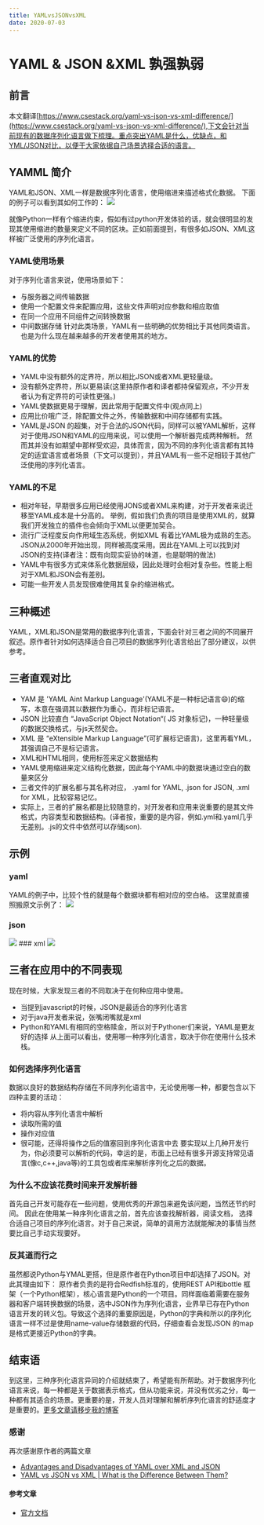 ```yaml
---
title: YAMLvsJSONvsXML 
date: 2020-07-03
---
```

 # YAML & JSON &XML 孰强孰弱
## 前言  
本文翻译[https://www.csestack.org/yaml-vs-json-vs-xml-difference/](https://www.csestack.org/yaml-vs-json-vs-xml-difference/),下文会针对当前现有的数据序列化语言做下梳理。重点突出YAML是什么，优缺点，和YML/JSON对比，以便于大家依据自己场景选择合适的语言。
<!-- more -->

## YAMML 简介
YAML和JSON、XML一样是数据序列化语言，使用缩进来描述格式化数据。
下面的例子可以看到其如何工作的： 
<img src="https://user-gold-cdn.xitu.io/2020/7/6/1732337bf9dfd2b7?w=1012&h=614&f=jpeg&s=68328">

就像Python一样有个缩进约束，假如有过python开发体验的话，就会很明显的发现其使用缩进的数量来定义不同的区块。正如前面提到，有很多如JSON、XML这样被广泛使用的序列化语言。
### YAML使用场景
对于序列化语言来说，使用场景如下：
* 与服务器之间传输数据
* 使用一个配置文件来配置应用，这些文件声明对应参数和相应取值
* 在同一个应用不同组件之间转换数据
* 中间数据存储
针对此类场景，YAML有一些明确的优势相比于其他同类语言。也是为什么现在越来越多的开发者使用其的地方。
### YAML的优势
* YAML中没有额外的定界符，所以相比JSON或者XML更轻量级。
* 没有额外定界符，所以更易读(这里持原作者和译者都持保留观点，不少开发者认为有定界符的可读性更强。)
* YAML使数据更易于理解，因此常用于配置文件中(观点同上)
* 应用比价哦广泛，除配置文件之外，传输数据和中间存储都有实践。
* YAML是JSON 的超集，对于合法的JSON代码，同样可以被YAML解析，这样对于使用JSON和YAML的应用来说，可以使用一个解析器完成两种解析。
然而其并没有如期望中那样受欢迎，具体而言，因为不同的序列化语言都有其特定的适宜语言或者场景（下文可以提到），并且YAML有一些不足相较于其他广泛使用的序列化语言。

### YAML的不足
* 相对年轻，早期很多应用已经使用JONS或者XML来构建，对于开发者来说迁移至YAML成本是十分高的。
  举例，假如我们负责的项目是使用XML的，就算我们开发独立的插件也会倾向于XML以便更加契合。
* 流行广泛程度反向作用域生态系统，例如XML 有着比YAML极为成熟的生态。JSON从2000年开始出现，同样被高度采用。因此在YAML上可以找到对JSON的支持(译者注：既有向现实妥协的味道，也是聪明的做法)
* YAML中有很多方式来体系化数据层级，因此处理时会相对复杂些。性能上相对于XML和JSON会有差别。
* 可能一些开发人员发现很难使用其复杂的缩进格式。

## 三种概述
YAML，XML和JSON是常用的数据序列化语言，下面会针对三者之间的不同展开叙述。原作者针对如何选择适合自己项目的数据序列化语言给出了部分建议，以供参考。  
## 三者直观对比
* YAM 是 'YAML Aint Markup Language'(YAML不是一种标记语言😄)的缩写，本意在强调其以数据作为重心，而非标记语言。
* JSON 比较直白 “JavaScript Object Notation“( JS 对象标记)，一种轻量级的数据交换格式，与js天然契合。
* XML 是 “eXtensible Markup Language”(可扩展标记语言)，这里再看YML，其强调自己不是标记语言。
* XML和HTML相同，使用标签来定义数据结构
* YAML使用缩进来定义结构化数据，因此每个YAML中的数据块通过空白的数量来区分
* 三者文件的扩展名都与其名称对应， .yaml for YAML, .json for JSON, .xml for XML，比较容易记忆。
* 实际上，三者的扩展名都是比较随意的，对开发者和应用来说重要的是其文件格式，内容类型和数据结构。(译者按，重要的是内容，例如.yml和.yaml几乎无差别。.js的文件中依然可以存储json).

## 示例
### yaml
YAML的例子中，比较个性的就是每个数据块都有相对应的空白格。
这里就直接照搬原文示例了： 
<img src="https://user-gold-cdn.xitu.io/2020/7/6/1732337bf9dfd2b7?w=1012&h=614&f=jpeg&s=68328">
### json
<img src="https://user-gold-cdn.xitu.io/2020/7/6/1732339c26374545?w=1028&h=720&f=jpeg&s=85837"/>
### xml
<img src="https://user-gold-cdn.xitu.io/2020/7/6/17323386fbf6b02f?w=1062&h=594&f=jpeg&s=119899"/>

## 三者在应用中的不同表现
现在时候，大家发现三者的不同取决于在何种应用中使用。
* 当提到javascript的时候，JSON是最适合的序列化语言
* 对于java开发者来说，张嘴闭嘴就是xml
* Python和YAML有相同的空格赎金，所以对于Pythoner们来说，YAML是更友好的选择
从上面可以看出，使用哪一种序列化语言，取决于你在使用什么技术栈。

### 如何选择序列化语言
数据以良好的数据结构存储在不同序列化语言中，无论使用哪一种，都要包含以下四种主要的活动：
* 将内容从序列化语言中解析
* 读取所需的值
* 操作对应值
* 很可能，还得将操作之后的值塞回到序列化语言中去
要实现以上几种开发行为，你必须要可以解析的代码，幸运的是，市面上已经有很多开源支持常见语言(像c,c++,java等)的工具包或者库来解析序列化之后的数据。
### 为什么不应该花费时间来开发解析器
首先自己开发可能存在一些问题，使用优秀的开源包来避免该问题，当然还节约时间。
因此在使用某一种序列化语言之前，首先应该查找解析器，阅读文档， 选择合适自己项目的序列化语言。对于自己来说，简单的调用方法就能解决的事情当然要比自己手动实现要好。
### 反其道而行之
虽然都说Python与YMAL更搭，但是原作者在Python项目中却选择了JSON。对此其理由如下：
原作者负责的是符合Redfish标准的，使用REST API和bottle 框架（一个Python框架），核心语言是Python的一个项目。同样面临着需要在服务器和客户端转换数据的场景，选中JSON作为序列化语言，业界早已存在Python语言开发的转义包。导致这个选择的重要原因是，Python的字典和所以的序列化语言一样不过是使用name-value存储数据的代码，仔细查看会发现JSON 的map是格式更接近Python的字典。


## 结束语
到这里，三种序列化语言异同的介绍就结束了，希望能有所帮助。对于数据序列化语言来说，每一种都是关于数据表示格式，但从功能来说，并没有优劣之分，每一种都有其适合的场景。更重要的是，开发人员对理解和解析序列化语言的舒适度才是重要的。[更多文章请移步我的博客](https://github.com/xiaoxiangdaiyu/blog)
### 感谢
再次感谢原作者的两篇文章
* [Advantages and Disadvantages of YAML over XML and JSON](https://www.csestack.org/advantages-disadvantages-yaml/) 
* [YAML vs JSON vs XML | What is the Difference Between Them?](https://www.csestack.org/yaml-vs-json-vs-xml-difference/)  
#### 参考文章 
* [官方文档](https://yaml.org/spec/1.2/spec.html) 


